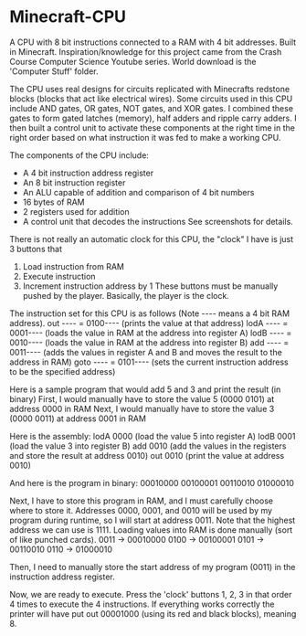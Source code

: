 # Minecraft-CPU
A CPU with 8 bit instructions connected to a RAM with 4 bit addresses. Built in Minecraft. Inspiration/knowledge for this project came from the Crash Course Computer Science Youtube series. World download is the 'Computer Stuff' folder.

The CPU uses real designs for circuits replicated with Minecrafts redstone blocks (blocks that act like electrical wires). Some circuits used in this CPU include AND gates, OR gates, NOT gates, and XOR gates. I combined these gates to form gated latches (memory), half adders and ripple carry adders. I then built a control unit to activate these components at the right time in the right order based on what instruction it was fed to make a working CPU.

The components of the CPU include:
- A 4 bit instruction address register
- An 8 bit instruction register
- An ALU capable of addition and comparison of 4 bit numbers
- 16 bytes of RAM
- 2 registers used for addition
- A control unit that decodes the instructions
See screenshots for details.

There is not really an automatic clock for this CPU, the "clock" I have is just 3 buttons that
1. Load instruction from RAM
2. Execute instruction
3. Increment instruction address by 1
These buttons must be manually pushed by the player. Basically, the player is the clock.

The instruction set for this CPU is as follows (Note ---- means a 4 bit RAM address).
out ---- = 0100---- (prints the value at that address)
lodA ---- = 0001---- (loads the value in RAM at the address into register A)
lodB ---- = 0010---- (loads the value in RAM at the address into register B)
add ---- = 0011---- (adds the values in register A and B and moves the result to the address in RAM)
goto ---- = 0101---- (sets the current instruction address to be the specified address)

Here is a sample program that would add 5 and 3 and print the result (in binary)
First, I would manually have to store the value 5 (0000 0101) at address 0000 in RAM
Next, I would manually have to store the value 3 (0000 0011) at address 0001 in RAM

Here is the assembly:
lodA 0000 (load the value 5 into register A)
lodB 0001 (load the value 3 into register B)
add 0010 (add the values in the registers and store the result at address 0010)
out 0010 (print the value at address 0010)

And here is the program in binary:
00010000
00100001
00110010
01000010

Next, I have to store this program in RAM, and I must carefully choose where to store it. Addresses 0000, 0001, and 0010 will be used by my program during runtime, so I will start at address 0011. Note that the highest address we can use is 1111. Loading values into RAM is done manually (sort of like punched cards).
0011 -> 00010000
0100 -> 00100001
0101 -> 00110010
0110 -> 01000010

Then, I need to manually store the start address of my program (0011) in the instruction address register.

Now, we are ready to execute. Press the 'clock' buttons 1, 2, 3 in that order 4 times to execute the 4 instructions. If everything works correctly the printer will have put out 00001000 (using its red and black blocks), meaning 8.
